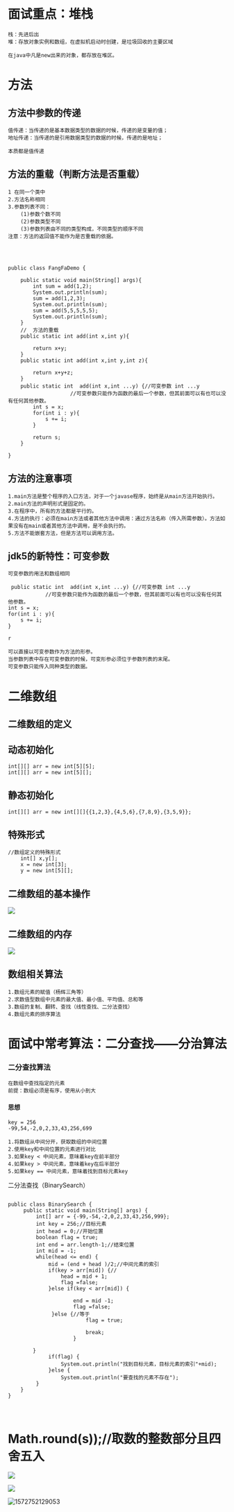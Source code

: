 # 面试重点：堆栈
    栈：先进后出
    堆：存放对象实例和数组，在虚拟机启动时创建，是垃圾回收的主要区域
    
    在java中凡是new出来的对象，都存放在堆区。

# 方法
## 方法中参数的传递

    值传递：当传递的是基本数据类型的数据的时候，传递的是变量的值；
    地址传递：当传递的是引用数据类型的数据的时候，传递的是地址；
    
    本质都是值传递

## 方法的重载（判断方法是否重载）
    1 在同一个类中
    2.方法名称相同
    3.参数列表不同：
        (1)参数个数不同
        (2)参数类型不同
        (3)参数列表由不同的类型构成，不同类型的顺序不同
    注意：方法的返回值不能作为是否重载的依据。


​    
```

public class FangFaDemo {

	public static void main(String[] args){
		int sum = add(1,2);
		System.out.println(sum);
		sum = add(1,2,3);
		System.out.println(sum);
		sum = add(5,5,5,5,5);
		System.out.println(sum);
	}
	//	方法的重载
	public static int add(int x,int y){
		
		return x+y;
	}
	public static int add(int x,int y,int z){
		
		return x+y+z;
	}
	public static int  add(int x,int ...y) {//可变参数 int ...y
					//可变参数只能作为函数的最后一个参数，但其前面可以有也可以没有任何其他参数。
		int s = x;
		for(int i : y){
			s += i;
		}
		
		return s;
	}

}

```

## 方法的注意事项
    1.main方法是整个程序的入口方法，对于一个javase程序，始终是从main方法开始执行。
    2.main方法的声明形式是固定的。
    3.在程序中，所有的方法都是平行的。
    4.方法的执行：必须在main方法或者其他方法中调用：通过方法名称（传入所需参数）。方法如果没有在main或者其他方法中调用，是不会执行的。
    5.方法不能嵌套方法，但是方法可以调用方法。

## jdk5的新特性：可变参数
    可变参数的用法和数组相同

```
 public static int  add(int x,int ...y) {//可变参数 int ...y
			//可变参数只能作为函数的最后一个参数，但其前面可以有也可以没有任何其他参数。
int s = x;
for(int i : y){
	s += i;
}

r
```


    可以直接以可变参数作为方法的形参。
    当参数列表中存在可变参数的时候，可变形参必须位于参数列表的末尾。
    可变参数只能传入同种类型的数据。

# 二维数组
## 二维数组的定义

## 动态初始化

```
int[][] arr = new int[5][5];
int[][] arr = new int[5][];
```
## 静态初始化

```
int[][] arr = new int[][]{{1,2,3},{4,5,6},{7,8,9},{3,5,9}};
```

## 特殊形式

```
//数组定义的特殊形式
    int[] x,y[];
    x = new int[3];
    y = new int[5][];
```
## 二维数组的基本操作

![](assets/二维数组1.png)

## 二维数组的内存
![](assets/二维数组2.png)

## 数组相关算法
    1.数组元素的赋值（杨辉三角等）
    2.求数值型数组中元素的最大值、最小值、平均值、总和等
    3.数组的复制、翻转、查找（线性查找、二分法查找）
    4.数组元素的排序算法


# 面试中常考算法：二分查找——分治算法    
### 二分查找算法
    在数组中查找指定的元素
    前提：数组必须是有序，使用从小到大

#### 思想
    key = 256
    -99,54,-2,0,2,33,43,256,699
    
    1.将数组从中间分开，获取数组的中间位置
    2.使用key和中间位置的元素进行对比
    3.如果key < 中间元素，意味着key在前半部分
    4.如果key > 中间元素，意味着key在后半部分
    5.如果key == 中间元素，意味着找到目标元素key

二分法查找（BinarySearch）
```

public class BinarySearch {
	 public static void main(String[] args) {
		 int[] arr = {-99,-54,-2,0,2,33,43,256,999};
		 int key = 256;//目标元素
		 int head = 0;//开始位置
		 boolean flag = true;
		 int end = arr.length-1;//结束位置
		 int mid = -1;
		 while(head <= end) {
			 mid = (end + head )/2;//中间元素的索引
			 if(key > arr[mid]) {//
				 head = mid + 1;
				 flag =false;
			 }else if(key < arr[mid]) {
			 
					 end = mid -1;
					 flag =false;
			  }else {//等于
						 flag = true;
						 
						 break;
					 }
		
		}
			 if(flag) {
				 System.out.println("找到目标元素，目标元素的索引"+mid);
			 }else {
				 System.out.println("要查找的元素不存在");
		 }
	}
}

```


​    
#  Math.round(s));//取数的整数部分且四舍五入



![](assets/123.png)

![](assets/20191103110544205.png) 

![1572752129053](assets/1572752129053.png)